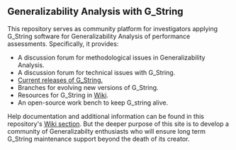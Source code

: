## Generalizability Analysis with G_String
This repository serves as community platform for investigators applying G_String software for Generalizability Analysis of performance assessments.
Specifically, it provides:
- A discussion forum for methodological issues in Generalizability Analysis.
- A discussion forum for technical issues with G_String.
- [Current releases of G_String.](https://github.com/G-String-Legacy/G_String/releases/tag/1.0.0)
- Branches for evolving new versions of G_String.
- Resources for G_String in [Wiki](https://github.com/G-String-Legacy/G_String/wiki).
- An open-source work bench to keep G_string alive.
 
Help documentation and additional information can be found in this repository's [Wiki section](https://github.com/Papa-26/gsvi_root/wiki).
But the deeper purpose of this site is to develop a community of Generalizabilty enthusiasts who will ensure long term G_String maintenance support beyond the death of its creator.
